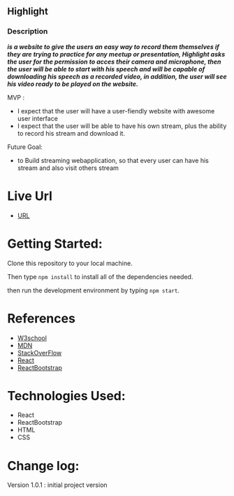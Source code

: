 ## Highlight

### Description

***is a website to give the users an easy way to record them themselves if they are trying to practice for any meetup or presentation, Highlight asks the user for the permission to acces their camera and microphone, then the user will be able to start with his speech and will be capable of downloading his speech as a recorded video, in addition, the user will see his video ready to be played on the website.***

MVP : 

* I expect that the user will have a user-fiendly website with awesome user interface
* I expect that the user will be able to have his own stream, plus the ability to record his stream and download it.

Future Goal:

* to Build streaming webapplication, so that every user can have his stream and also visit others stream

# Live Url

* [URL](https://highligth.netlify.app/)

# Getting Started:

Clone this repository to your local machine.

Then type `npm install` to install all of the dependencies needed.

then run the development environment by typing `npm start`.


# References
* [W3school](https://www.w3schools.com/)
* [MDN](https://developer.mozilla.org/en-US/)
* [StackOverFlow](https://stackoverflow.com/)
* [React](https://reactjs.org/)
* [ReactBootstrap](https://react-bootstrap.github.io/)


# Technologies Used:
* React
* ReactBootstrap 
* HTML
* CSS

# Change log:

Version 1.0.1 : initial project version

